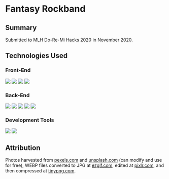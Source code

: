 # Fantasy Rockband 

## Summary

Submitted to MLH Do-Re-Mi Hacks 2020 in November 2020.

## Technologies Used

### Front-End

![](https://img.shields.io/badge/Code-HTML5-informational?style=flat&logo=html&logoColor=white&color=sucess)
![](https://img.shields.io/badge/Code-CSS-informational?style=flat&logo=css&logoColor=white&color=sucess)
![](https://img.shields.io/badge/Code-Bootstrap-informational?style=flat&logo=bootstrap&logoColor=white&color=sucess)
![](https://img.shields.io/badge/Code-Thymeleaf-informational?style=flat&logo=thymeleaf&logoColor=white&color=sucess)

### Back-End

![](https://img.shields.io/badge/Code-SpringBoot-informational?style=flat&logo=springboot&logoColor=white&color=success)
![](https://img.shields.io/badge/Code-Maven-informational?style=flat&logo=maven&logoColor=white&color=success)
![](https://img.shields.io/badge/Code-Docker-informational?style=flat&logo=docker&logoColor=white&color=success)
![](https://img.shields.io/badge/Code-Flyway-informational?style=flat&logo=flyway&logoColor=white&color=success)
![](https://img.shields.io/badge/Code-CockroachDB-informational?style=flat&logo=cockroachdb&logoColor=white&color=success)

### Development Tools

![](https://img.shields.io/badge/Git-informational?style=flat&logo=git&logoColor=white&color=sucess)
![](https://img.shields.io/badge/GitHub-informational?style=flat&logo=github&logoColor=white&color=sucess)

## Attribution

Photos harvested from [pexels.com](https://www.pexels.com) and [unsplash.com](https://unsplash.com) (can modify and use for free), WEBP files converted to JPG at [ezgif.com](https://ezgif.com/), edited at [pixlr.com](https://pixlr.com/x/), and then compressed at [tinypng.com](https://tinypng.com/).
